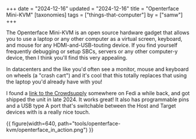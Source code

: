 +++
date = "2024-12-16"
updated = "2024-12-16"
title = "Openterface Mini-KVM"
[taxonomies]
tags = ["things-that-computer"]
by = ["samw"]
+++

The Openterface Mini-KVM is an open source hardware gadget that allows you to use a laptop or any
other computer as a virtual screen, keyboard, and mouse for any HDMI-and-USB-touting device. If you find yourself frequently debugging or setup SBCs, servers or any other computer-y device, then I think you'll find this very appealing.

In datacenters and the like you'd often see a monitor, mouse and keyboard on wheels (a "crash cart") and it's cool that this totally replaces that using the laptop you'd already have with you!

I found a [link to the Crowdsupply][cs] somewhere on Fedi a while back, and got shipped the
unit in late 2024. It works great! It also has programmable pins and a USB type A port
that's switchable between the Host and Target devices with is a really nice touch.

{{ figure(width=640, path="tools/openterface-kvm/openterface_in_action.png") }}


[cs]: https://www.crowdsupply.com/techxartisan/openterface-mini-kvm
